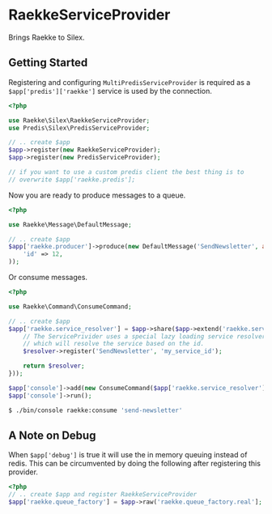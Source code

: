 RaekkeServiceProvider
=====================

Brings Raekke to Silex.

Getting Started
---------------

Registering and configuring `MultiPredisServiceProvider` is required as a
`$app['predis']['raekke']` service is used by the connection.

``` php
<?php

use Raekke\Silex\RaekkeServiceProvider;
use Predis\Silex\PredisServiceProvider;

// .. create $app
$app->register(new RaekkeServiceProvider);
$app->register(new PredisServiceProvider);

// if you want to use a custom predis client the best thing is to
// overwrite $app['raekke.predis'];
```

Now you are ready to produce messages to a queue.

``` php
<?php

use Raekke\Message\DefaultMessage;

// .. create $app
$app['raekke.producer']->produce(new DefaultMessage('SendNewsletter', array(
    'id' => 12,
));
```

Or consume messages.

``` php
<?php

use Raekke\Command\ConsumeCommand;

// .. create $app
$app['raekke.service_resolver'] = $app->share($app->extend('raekke.service_resolver', function ($resolver, $app) {
    // The ServicePrivider uses a special lazy loading service resolver.
    // which will resolve the service based on the id.
    $resolver->register('SendNewsletter', 'my_service_id');

    return $resolver;
}));

$app['console']->add(new ConsumeCommand($app['raekke.service_resolver'], $app['raekke.queue_factory']));
$app['console']->run();
```

``` bash
$ ./bin/console raekke:consume 'send-newsletter'
```

A Note on Debug
---------------

When `$app['debug']` is true it will use the in memory queuing instead of redis.
This can be circumvented by doing the following after registering this provider.

``` php
<?php
// .. create $app and register RaekkeServiceProvider
$app['raekke.queue_factory'] = $app->raw('raekke.queue_factory.real'];
```
